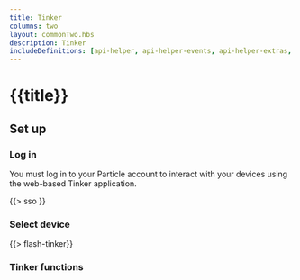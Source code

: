 ```yaml
---
title: Tinker
columns: two
layout: commonTwo.hbs
description: Tinker
includeDefinitions: [api-helper, api-helper-events, api-helper-extras, api-helper-primitives, zip]
---
```


# {{title}}

## Set up

### Log in

You must log in to your Particle account to interact with your devices using the web-based Tinker application.

{{> sso }}

### Select device

{{> flash-tinker}}

### Tinker functions

